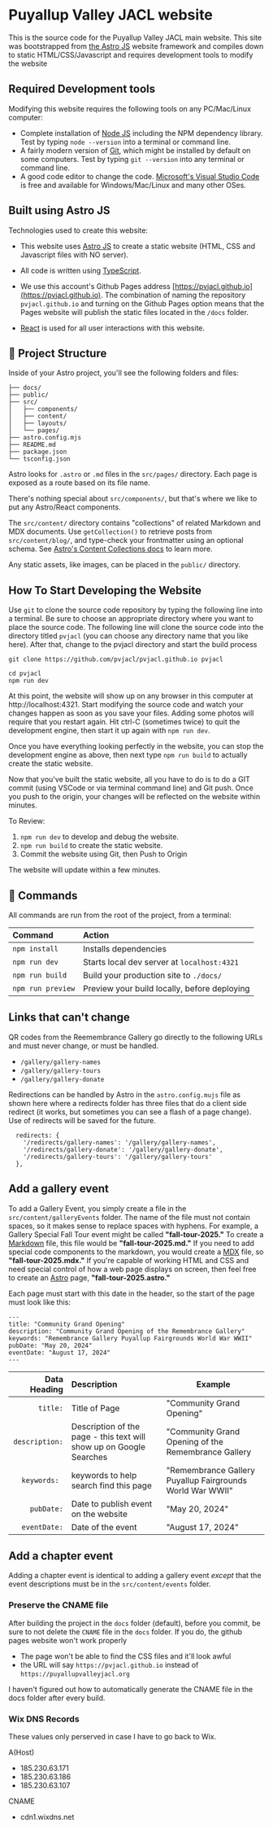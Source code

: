 # Puyallup Valley JACL website

This is the source code for the Puyallup Valley JACL main website. This site was bootstrapped from [the Astro JS](https://astro.build) website framework and compiles down to static HTML/CSS/Javascript and requires development tools to modify the website

## Required Development tools

Modifying this website requires the following tools on any PC/Mac/Linux computer:

* Complete installation of [Node JS](https://nodejs.org) including the NPM dependency library. Test by typing ```node --version``` into a terminal or command line.
* A fairly modern version of [Git](https://git-scm.org), which might be installed by default on some computers. Test by typing ```git --version``` into any terminal or command line.
* A good code editor to change the code. [Microsoft's Visual Studio Code](https://code.visualstudio.com/Download) is free and available for Windows/Mac/Linux and many other OSes.

## Built using Astro JS

Technologies used to create this website: 

* This website uses [Astro JS](https://astro.build) to create a static website (HTML, CSS and Javascript files with NO server). 
* All code is written using [TypeScript](https://www.typescriptlang.org/).
* We use this account's Github Pages address [https://pvjacl.github.io](https://pvjacl.github.io). The combination of naming the repository ```pvjacl.github.io``` and turning on the Github Pages option means that the Pages website will publish the static files located in the ```/docs``` folder.

* [React](https://react.dev) is used for all user interactions with this website. 

## 🚀 Project Structure

Inside of your Astro project, you'll see the following folders and files:

```text
├── docs/
├── public/
├── src/
│   ├── components/
│   ├── content/
│   ├── layouts/
│   └── pages/
├── astro.config.mjs
├── README.md
├── package.json
└── tsconfig.json
```

Astro looks for `.astro` or `.md` files in the `src/pages/` directory. Each page is exposed as a route based on its file name.

There's nothing special about `src/components/`, but that's where we like to put any Astro/React components.

The `src/content/` directory contains "collections" of related Markdown and MDX documents. Use `getCollection()` to retrieve posts from `src/content/blog/`, and type-check your frontmatter using an optional schema. See [Astro's Content Collections docs](https://docs.astro.build/en/guides/content-collections/) to learn more.

Any static assets, like images, can be placed in the `public/` directory.

## How To Start Developing the Website

Use ```git``` to clone the source code repository by typing the following line into a terminal. Be sure to choose an appropriate directory where you want to place the source code. The following line will clone the source code into the directory titled ```pvjacl``` (you can choose any directory name that you like here). After that, change to the pvjacl directory and start the build process

```
git clone https://github.com/pvjacl/pvjacl.github.io pvjacl

cd pvjacl
npm run dev
```

At this point, the website will show up on any browser in this computer at http://localhost:4321. Start modifying the source code and watch your changes happen as soon as you save your files. Adding some photos will require that you restart again. Hit ctrl-C (sometimes twice) to quit the development engine, then start it up again with ```npm run dev```.

Once you have everything looking perfectly in the website, you can stop the development engine as above, then next type ```npm run build``` to actually create the static website. 

Now that you've built the static website, all you have to do is to do a GIT commit (using VSCode or via terminal command line) and Git push. Once you push to the origin, your changes will be reflected on the website within minutes.

To Review:
1. ```npm run dev``` to develop and debug the website.
2. ```npm run build``` to create the static website.
3. Commit the website using Git, then Push to Origin

The website will update within a few minutes.

## 🧞 Commands

All commands are run from the root of the project, from a terminal:

| Command                   | Action                                           |
| :------------------------ | :----------------------------------------------- |
| `npm install`             | Installs dependencies                            |
| `npm run dev`             | Starts local dev server at `localhost:4321`      |
| `npm run build`           | Build your production site to `./docs/`          |
| `npm run preview`         | Preview your build locally, before deploying     |

## Links that can't change
QR codes from the Reemembrance Gallery go directly to the following URLs and must never change, or must be handled.

* ```/gallery/gallery-names```
* ```/gallery/gallery-tours```
* ```/gallery/gallery-donate```

Redirections can be handled by Astro in the ```astro.config.mujs``` file as shown here where a redirects folder has three files that do a client side redirect (it works, but sometimes you can see a flash of a page change). Use of redirects will be saved for the future.
```
  redirects: {
    '/redirects/gallery-names': '/gallery/gallery-names',
    '/redirects/gallery-donate': '/gallery/gallery-donate',
    '/redirects/gallery-tours': '/gallery/gallery-tours'
  },
```

## Add a gallery event

To add a Gallery Event, you simply create a file in the ```src/content/galleryEvents``` folder. The name of the file must not contain spaces, so it makes sense to replace spaces with hyphens. For example, a Gallery Special Fall Tour event might be called **"fall-tour-2025."** To create a [Markdown](https://docs.astro.build/en/guides/markdown-content/) file, this file would be **"fall-tour-2025.md."** If you need to add special code components to the markdown, you would create a [MDX](https://docs.astro.build/en/guides/markdown-content/) file, so **"fall-tour-2025.mdx."** If you're capable of working HTML and CSS and need special control of how a web page displays on screen, then feel free to create an [Astro](https://astro.build) page, **"fall-tour-2025.astro."**

Each page must start with this date in the header, so the start of the page must look like this:
```
---
title: "Community Grand Opening"
description: "Community Grand Opening of the Remembrance Gallery"
keywords: "Remembrance Gallery Puyallup Fairgrounds World War WWII"
pubDate: "May 20, 2024"
eventDate: "August 17, 2024"
---
```

| Data Heading    | Description           | Example                |
| --------------: | :-------------------- | ---------------------- |
| `title:`        | Title of Page         | "Community Grand Opening" |
| `description:`  | Description of the page - this text will show up on Google Searches  | "Community Grand Opening of the Remembrance Gallery |
| `keywords: `    | keywords to help search find this page | "Remembrance Gallery Puyallup Fairgrounds World War WWII" |
| `pubDate:`      | Date to publish event on the website | "May 20, 2024" |
| `eventDate:`    | Date of the event     | "August 17, 2024" |

## Add a chapter event

Adding a chapter event is identical to adding a gallery event *except* that the event descriptions must be in the ```src/content/events``` folder.

### Preserve the CNAME file

After building the project in the ```docs``` folder (default), before you commit, be sure to not delete the ```CNAME``` file in the ```docs``` folder. If you do, the github pages website won't work properly
* The page won't be able to find the CSS files and it'll look awful
* the URL will say ```https://pvjacl.github.io``` instead of ```https://puyallupvalleyjacl.org```

I haven't figured out how to automatically generate the CNAME file in the docs folder  after every build.

### Wix DNS Records 
These values only perserved in case I have to go back to Wix.

A(Host)
* 185.230.63.171
* 185.230.63.186
* 185.230.63.107

CNAME
* cdn1.wixdns.net